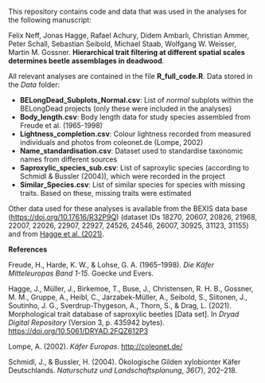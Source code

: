 This repository contains code and data that was used in the analyses for the following manuscript:

Felix Neff, Jonas Hagge, Rafael Achury, Didem Ambarlı, Christian Ammer, Peter Schall, Sebastian Seibold, Michael Staab, Wolfgang W. Weisser, Martin M. Gossner. **Hierarchical trait filtering at different spatial scales determines beetle assemblages in deadwood**.

All relevant analyses are contained in the file **R_full_code.R**. Data stored in the *Data* folder:

-   **BELongDead_Subplots_Normal.csv**: List of *normal* subplots within the BELongDead projects (only these were included in the analyses)
-   **Body_length.csv**: Body length data for study species assembled from Freude et al. (1965-1998)
-   **Lightness_completion.csv**: Colour lightness recorded from measured individuals and photos from coleonet.de (Lompe, 2002)
-   **Name_standardisation.csv**: Dataset used to standardise taxonomic names from different sources
-   **Saproxylic_species_sub.csv**: List of saproxylic species (according to Schmidl & Bussler (2004)), which were recorded in the project
-   **Similar_Species.csv**: List of similar species for species with missing traits. Based on these, missing traits were estimated

Other data used for these analyses is available from the BEXIS data base (https://doi.org/10.17616/R32P9Q) (dataset IDs 18270, 20607, 20826, 21968, 22007, 22026, 22907, 22927, 24526, 24546, 26007, 30925, 31123, 31155) and from [Hagge et al. (2021)](http://datadryad.org/stash/dataset/doi:10.5061/dryad.2fqz612p3).

**References**

Freude, H., Harde, K. W., & Lohse, G. A. (1965–1998). *Die Käfer Mitteleuropas Band 1-15*. Goecke und Evers.

Hagge, J., Müller, J., Birkemoe, T., Buse, J., Christensen, R. H. B., Gossner, M. M., Gruppe, A., Heibl, C., Jarzabek-Müller, A., Seibold, S., Siitonen, J., Soutinho, J. G., Sverdrup-Thygeson, A., Thorn, S., & Drag, L. (2021). Morphological trait database of saproxylic beetles [Data set]. In *Dryad Digital Repository* (Version 3, p. 435942 bytes). <https://doi.org/10.5061/DRYAD.2FQZ612P3>

Lompe, A. (2002). *Käfer Europas*. <http://coleonet.de/>

Schmidl, J., & Bussler, H. (2004). Ökologische Gilden xylobionter Käfer Deutschlands. *Naturschutz und Landschaftsplanung*, *36*(7), 202–218.
